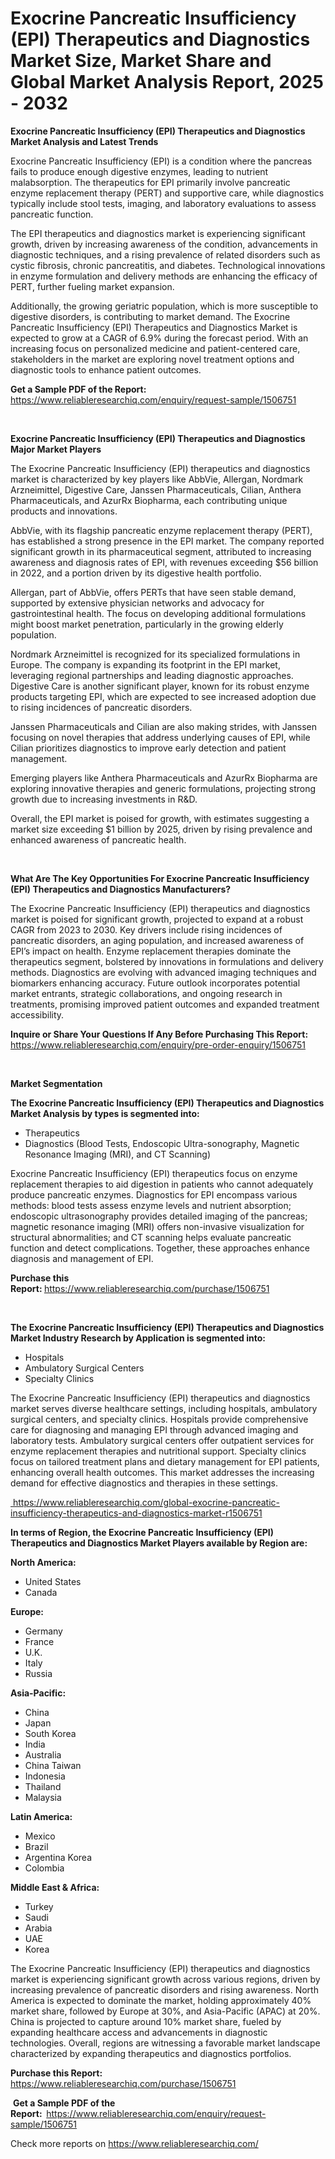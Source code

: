 <p><h1>Exocrine Pancreatic Insufficiency (EPI) Therapeutics and Diagnostics Market Size, Market Share and Global Market Analysis Report, 2025 - 2032</h1></p><p><strong>Exocrine Pancreatic Insufficiency (EPI) Therapeutics and Diagnostics Market Analysis and Latest Trends</strong></p>
<p><p>Exocrine Pancreatic Insufficiency (EPI) is a condition where the pancreas fails to produce enough digestive enzymes, leading to nutrient malabsorption. The therapeutics for EPI primarily involve pancreatic enzyme replacement therapy (PERT) and supportive care, while diagnostics typically include stool tests, imaging, and laboratory evaluations to assess pancreatic function.</p><p>The EPI therapeutics and diagnostics market is experiencing significant growth, driven by increasing awareness of the condition, advancements in diagnostic techniques, and a rising prevalence of related disorders such as cystic fibrosis, chronic pancreatitis, and diabetes. Technological innovations in enzyme formulation and delivery methods are enhancing the efficacy of PERT, further fueling market expansion.</p><p>Additionally, the growing geriatric population, which is more susceptible to digestive disorders, is contributing to market demand. The Exocrine Pancreatic Insufficiency (EPI) Therapeutics and Diagnostics Market is expected to grow at a CAGR of 6.9% during the forecast period. With an increasing focus on personalized medicine and patient-centered care, stakeholders in the market are exploring novel treatment options and diagnostic tools to enhance patient outcomes.</p></p>
<p><strong>Get a Sample PDF of the Report:&nbsp;</strong> <a href="https://www.reliableresearchiq.com/enquiry/request-sample/1506751?utm_campaign=2190&utm_medium=2&utm_source=Github&utm_content=ia&utm_term=03032025&utm_id=exocrine-pancreatic-insufficiency-epi-therapeutics-and-diagnostics">https://www.reliableresearchiq.com/enquiry/request-sample/1506751</a></p>
<p>&nbsp;</p>
<p><strong>Exocrine Pancreatic Insufficiency (EPI) Therapeutics and Diagnostics Major Market Players</strong></p>
<p><p>The Exocrine Pancreatic Insufficiency (EPI) therapeutics and diagnostics market is characterized by key players like AbbVie, Allergan, Nordmark Arzneimittel, Digestive Care, Janssen Pharmaceuticals, Cilian, Anthera Pharmaceuticals, and AzurRx Biopharma, each contributing unique products and innovations.</p><p>AbbVie, with its flagship pancreatic enzyme replacement therapy (PERT), has established a strong presence in the EPI market. The company reported significant growth in its pharmaceutical segment, attributed to increasing awareness and diagnosis rates of EPI, with revenues exceeding $56 billion in 2022, and a portion driven by its digestive health portfolio.</p><p>Allergan, part of AbbVie, offers PERTs that have seen stable demand, supported by extensive physician networks and advocacy for gastrointestinal health. The focus on developing additional formulations might boost market penetration, particularly in the growing elderly population.</p><p>Nordmark Arzneimittel is recognized for its specialized formulations in Europe. The company is expanding its footprint in the EPI market, leveraging regional partnerships and leading diagnostic approaches. Digestive Care is another significant player, known for its robust enzyme products targeting EPI, which are expected to see increased adoption due to rising incidences of pancreatic disorders.</p><p>Janssen Pharmaceuticals and Cilian are also making strides, with Janssen focusing on novel therapies that address underlying causes of EPI, while Cilian prioritizes diagnostics to improve early detection and patient management.</p><p>Emerging players like Anthera Pharmaceuticals and AzurRx Biopharma are exploring innovative therapies and generic formulations, projecting strong growth due to increasing investments in R&D. </p><p>Overall, the EPI market is poised for growth, with estimates suggesting a market size exceeding $1 billion by 2025, driven by rising prevalence and enhanced awareness of pancreatic health.</p></p>
<p>&nbsp;</p>
<p><strong>What Are The Key Opportunities For Exocrine Pancreatic Insufficiency (EPI) Therapeutics and Diagnostics Manufacturers?</strong></p>
<p><p>The Exocrine Pancreatic Insufficiency (EPI) therapeutics and diagnostics market is poised for significant growth, projected to expand at a robust CAGR from 2023 to 2030. Key drivers include rising incidences of pancreatic disorders, an aging population, and increased awareness of EPI’s impact on health. Enzyme replacement therapies dominate the therapeutics segment, bolstered by innovations in formulations and delivery methods. Diagnostics are evolving with advanced imaging techniques and biomarkers enhancing accuracy. Future outlook incorporates potential market entrants, strategic collaborations, and ongoing research in treatments, promising improved patient outcomes and expanded treatment accessibility.</p></p>
<p><strong>Inquire or Share Your Questions If Any Before Purchasing This Report:</strong> <a href="https://www.reliableresearchiq.com/enquiry/pre-order-enquiry/1506751?utm_campaign=2190&utm_medium=2&utm_source=Github&utm_content=ia&utm_term=03032025&utm_id=exocrine-pancreatic-insufficiency-epi-therapeutics-and-diagnostics">https://www.reliableresearchiq.com/enquiry/pre-order-enquiry/1506751</a></p>
<p>&nbsp;</p>
<p><strong>Market Segmentation</strong></p>
<p><strong>The Exocrine Pancreatic Insufficiency (EPI) Therapeutics and Diagnostics Market Analysis by types is segmented into:</strong></p>
<p><ul><li>Therapeutics</li><li>Diagnostics (Blood Tests, Endoscopic Ultra-sonography, Magnetic Resonance Imaging (MRI), and CT Scanning)</li></ul></p>
<p><p>Exocrine Pancreatic Insufficiency (EPI) therapeutics focus on enzyme replacement therapies to aid digestion in patients who cannot adequately produce pancreatic enzymes. Diagnostics for EPI encompass various methods: blood tests assess enzyme levels and nutrient absorption; endoscopic ultrasonography provides detailed imaging of the pancreas; magnetic resonance imaging (MRI) offers non-invasive visualization for structural abnormalities; and CT scanning helps evaluate pancreatic function and detect complications. Together, these approaches enhance diagnosis and management of EPI.</p></p>
<p><strong>Purchase this Report:&nbsp;</strong><a href="https://www.reliableresearchiq.com/purchase/1506751?utm_campaign=2190&utm_medium=2&utm_source=Github&utm_content=ia&utm_term=03032025&utm_id=exocrine-pancreatic-insufficiency-epi-therapeutics-and-diagnostics">https://www.reliableresearchiq.com/purchase/1506751</a></p>
<p>&nbsp;</p>
<p><strong>The Exocrine Pancreatic Insufficiency (EPI) Therapeutics and Diagnostics Market Industry Research by Application is segmented into:</strong></p>
<p><ul><li>Hospitals</li><li>Ambulatory Surgical Centers</li><li>Specialty Clinics</li></ul></p>
<p><p>The Exocrine Pancreatic Insufficiency (EPI) therapeutics and diagnostics market serves diverse healthcare settings, including hospitals, ambulatory surgical centers, and specialty clinics. Hospitals provide comprehensive care for diagnosing and managing EPI through advanced imaging and laboratory tests. Ambulatory surgical centers offer outpatient services for enzyme replacement therapies and nutritional support. Specialty clinics focus on tailored treatment plans and dietary management for EPI patients, enhancing overall health outcomes. This market addresses the increasing demand for effective diagnostics and therapies in these settings.</p></p>
<p><a href="https://www.reliableresearchiq.com/global-exocrine-pancreatic-insufficiency-therapeutics-and-diagnostics-market-r1506751?utm_campaign=2190&utm_medium=2&utm_source=Github&utm_content=ia&utm_term=03032025&utm_id=exocrine-pancreatic-insufficiency-epi-therapeutics-and-diagnostics">&nbsp;https://www.reliableresearchiq.com/global-exocrine-pancreatic-insufficiency-therapeutics-and-diagnostics-market-r1506751</a></p>
<p><strong>In terms of Region, the Exocrine Pancreatic Insufficiency (EPI) Therapeutics and Diagnostics Market Players available by Region are:</strong></p>
<p>
    <p> <strong> North America: </strong>
        <ul>
            <li>United States</li>
            <li>Canada</li>
        </ul>
        </p> 
    <p> <strong> Europe: </strong>
        <ul>
            <li>Germany</li>
            <li>France</li>
            <li>U.K.</li>
            <li>Italy</li>
            <li>Russia</li>
        </ul>
        </p> 
    <p> <strong> Asia-Pacific: </strong>
        <ul>
            <li>China</li>
            <li>Japan</li>
            <li>South Korea</li>
            <li>India</li>
            <li>Australia</li>
            <li>China Taiwan</li>
            <li>Indonesia</li>
            <li>Thailand</li>
            <li>Malaysia</li>
        </ul>
        </p> 
    <p> <strong> Latin America: </strong>
        <ul>
            <li>Mexico</li>
            <li>Brazil</li>
            <li>Argentina Korea</li>
            <li>Colombia</li>
        </ul>
        </p> 
    <p> <strong> Middle East & Africa: </strong>
        <ul>
            <li>Turkey</li>
            <li>Saudi</li>
            <li>Arabia</li>
            <li>UAE</li>
            <li>Korea</li>
        </ul>
    </p>
    </p>
<p><p>The Exocrine Pancreatic Insufficiency (EPI) therapeutics and diagnostics market is experiencing significant growth across various regions, driven by increasing prevalence of pancreatic disorders and rising awareness. North America is expected to dominate the market, holding approximately 40% market share, followed by Europe at 30%, and Asia-Pacific (APAC) at 20%. China is projected to capture around 10% market share, fueled by expanding healthcare access and advancements in diagnostic technologies. Overall, regions are witnessing a favorable market landscape characterized by expanding therapeutics and diagnostics portfolios.</p></p>
<p><strong>Purchase this Report: </strong><a href="https://www.reliableresearchiq.com/purchase/1506751?utm_campaign=2190&utm_medium=2&utm_source=Github&utm_content=ia&utm_term=03032025&utm_id=exocrine-pancreatic-insufficiency-epi-therapeutics-and-diagnostics">https://www.reliableresearchiq.com/purchase/1506751</a></p>
<p>&nbsp;<strong>Get a Sample PDF of the Report:&nbsp;&nbsp;</strong><a href="https://www.reliableresearchiq.com/enquiry/request-sample/1506751?utm_campaign=2190&utm_medium=2&utm_source=Github&utm_content=ia&utm_term=03032025&utm_id=exocrine-pancreatic-insufficiency-epi-therapeutics-and-diagnostics">https://www.reliableresearchiq.com/enquiry/request-sample/1506751</a></p>
<p><strong></strong></p>
<p>Check more reports on <a href="https://www.reliableresearchiq.com/?utm_campaign=2190&utm_medium=2&utm_source=Github&utm_content=ia&utm_term=03032025&utm_id=exocrine-pancreatic-insufficiency-epi-therapeutics-and-diagnostics">https://www.reliableresearchiq.com/</a></p>